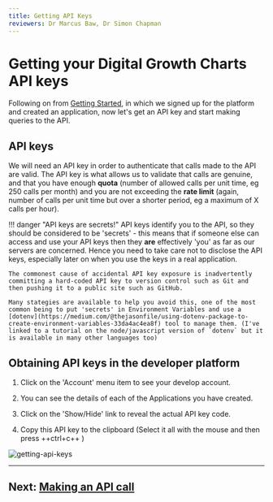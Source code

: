 ```yaml
---
title: Getting API Keys
reviewers: Dr Marcus Baw, Dr Simon Chapman
---
```


# Getting your Digital Growth Charts API keys

Following on from [Getting Started](../integrator/getting-started.md), in which we signed up for the platform and created an application, now let's get an API key and start making queries to the API.

## API keys

We will need an API key in order to authenticate that calls made to the API are valid. The API key is what allows us to validate that calls are genuine, and that you have enough **quota** (number of allowed calls per unit time, eg 250 calls per month) and you are not exceeding the **rate limit** (again, number of calls per unit time but over a shorter period, eg a maximum of X calls per hour).

!!! danger "API keys are secrets!"
    API keys identify you to the API, so they should be considered to be 'secrets' - this means that if someone else can access and use your API keys then they **are** effectively 'you' as far as our servers are concerned. Hence you need to take care not to disclose the API keys, especially later on when you use the keys in a real application.

    The commonest cause of accidental API key exposure is inadvertently committing a hard-coded API key to version control such as Git and then pushing it to a public site such as GitHub.
    
    Many stategies are available to help you avoid this, one of the most common being to put 'secrets' in Environment Variables and use a [dotenv](https://medium.com/@thejasonfile/using-dotenv-package-to-create-environment-variables-33da4ac4ea8f) tool to manage them. (I've linked to a tutorial on the node/javascript version of `dotenv` but it is available in many other languages too)

## Obtaining API keys in the developer platform

1. Click on the 'Account' menu item to see your develop account.

1. You can see the details of each of the Applications you have created.

1. Click on the 'Show/Hide' link to reveal the actual API key code.

1. Copy this API key to the clipboard (Select it all with the mouse and then press ++ctrl+c++ )

![getting-api-keys](../_assets/_images/getting-api-keys.png)

-----

## Next: [Making an API call](../integrator/making-api-calls.md)
